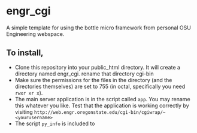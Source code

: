 # engr_cgi
A simple template for using the bottle micro framework from personal OSU Engineering webspace.

## To install, 
* Clone this repository into your public_html directory. It will create a directory named engr_cgi. rename that directory cgi-bin
* Make sure the permissions for the files in the directory (and the directories themselves) are set to 755 (in octal, specifically you need `rwxr xr x`).
* The main server application is in the script called `app`. You may rename this whatever you like. Test that the application is working correctly by visiting `http://web.engr.oregonstate.edu/cgi-bin/cgiwrap/~<yourusername>`
* The script `py_info` is included to 